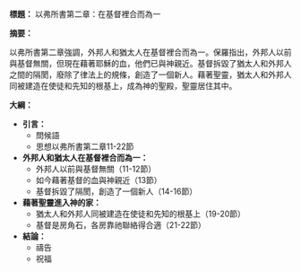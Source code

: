 **標題：** 以弗所書第二章：在基督裡合而為一

**摘要：**

以弗所書第二章強調，外邦人和猶太人在基督裡合而為一。保羅指出，外邦人以前與基督無關，但現在藉著耶穌的血，他們已與神親近。基督拆毀了猶太人和外邦人之間的隔閡，廢除了律法上的規條，創造了一個新人。藉著聖靈，猶太人和外邦人同被建造在使徒和先知的根基上，成為神的聖殿，聖靈居住其中。

**大綱：**

* **引言：**
    * 問候語
    * 思想以弗所書第二章11-22節
* **外邦人和猶太人在基督裡合而為一：**
    * 外邦人以前與基督無關（11-12節）
    * 如今藉著基督的血與神親近（13節）
    * 基督拆毀了隔閡，創造了一個新人（14-16節）
* **藉著聖靈進入神的家：**
    * 猶太人和外邦人同被建造在使徒和先知的根基上（19-20節）
    * 基督是房角石，各房靠祂聯絡得合適（21-22節）
* **結論：**
    * 禱告
    * 祝福